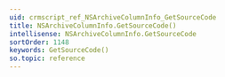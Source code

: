 ```yaml
---
uid: crmscript_ref_NSArchiveColumnInfo_GetSourceCode
title: NSArchiveColumnInfo.GetSourceCode()
intellisense: NSArchiveColumnInfo.GetSourceCode
sortOrder: 1148
keywords: GetSourceCode()
so.topic: reference
---
```






